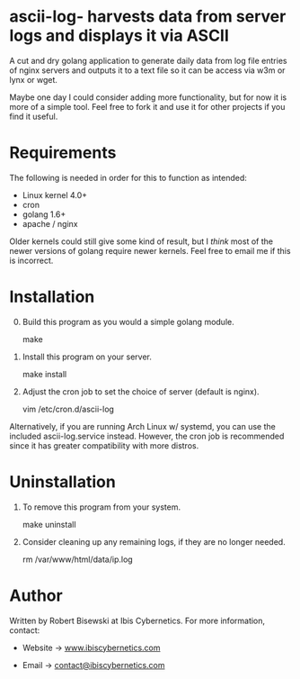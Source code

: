 # ascii-log- harvests data from server logs and displays it via ASCII

A cut and dry golang application to generate daily data from log file
entries of nginx servers and outputs it to a text file so it can be access
via w3m or lynx or wget.

Maybe one day I could consider adding more functionality, but for now it
is more of a simple tool. Feel free to fork it and use it for other
projects if you find it useful.


# Requirements

The following is needed in order for this to function as intended:

* Linux kernel 4.0+
* cron
* golang 1.6+
* apache / nginx

Older kernels could still give some kind of result, but I *think* most of
the newer versions of golang require newer kernels. Feel free to email me if
this is incorrect.


# Installation

0) Build this program as you would a simple golang module.

    make

1) Install this program on your server.

    make install

2) Adjust the cron job to set the choice of server (default is nginx).

    vim /etc/cron.d/ascii-log

Alternatively, if you are running Arch Linux w/ systemd, you can use the
included ascii-log.service instead. However, the cron job is recommended
since it has greater compatibility with more distros.

# Uninstallation

1) To remove this program from your system.

    make uninstall

2) Consider cleaning up any remaining logs, if they are no longer needed.

    rm /var/www/html/data/ip.log

# Author

Written by Robert Bisewski at Ibis Cybernetics. For more information, contact:

* Website -> www.ibiscybernetics.com

* Email -> contact@ibiscybernetics.com
